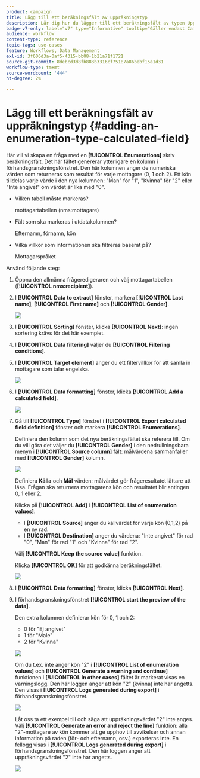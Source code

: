 ```yaml
---
product: campaign
title: Lägg till ett beräkningsfält av uppräkningstyp
description: Lär dig hur du lägger till ett beräkningsfält av typen Uppräkning
badge-v7-only: label="v7" type="Informative" tooltip="Gäller endast Campaign Classic v7"
audience: workflow
content-type: reference
topic-tags: use-cases
feature: Workflows, Data Management
exl-id: 3f606d3a-0af5-4315-bb08-1b21a71f1721
source-git-commit: 8debcd3d8fb883b3316cf75187a86bebf15a1d31
workflow-type: tm+mt
source-wordcount: '444'
ht-degree: 2%

---
```


# Lägg till ett beräkningsfält av uppräkningstyp {#adding-an-enumeration-type-calculated-field}



Här vill vi skapa en fråga med en **[!UICONTROL Enumerations]** skriv beräkningsfält. Det här fältet genererar ytterligare en kolumn i förhandsgranskningsfönstret. Den här kolumnen anger de numeriska värden som returneras som resultat för varje mottagare (0, 1 och 2). Ett kön tilldelas varje värde i den nya kolumnen: &quot;Man&quot; för &quot;1&quot;, &quot;Kvinna&quot; för &quot;2&quot; eller &quot;Inte angivet&quot; om värdet är lika med &quot;0&quot;.

* Vilken tabell måste markeras?

  mottagartabellen (nms:mottagare)

* Fält som ska markeras i utdatakolumnen?

  Efternamn, förnamn, kön

* Vilka villkor som informationen ska filtreras baserat på?

  Mottagarspråket

Använd följande steg:

1. Öppna den allmänna frågeredigeraren och välj mottagartabellen (**[!UICONTROL nms:recipient]**).
1. I **[!UICONTROL Data to extract]** fönster, markera **[!UICONTROL Last name]**, **[!UICONTROL First name]** och **[!UICONTROL Gender]**.

   ![](assets/query_editor_nveau_73.png)

1. I **[!UICONTROL Sorting]** fönster, klicka **[!UICONTROL Next]**: ingen sortering krävs för det här exemplet.
1. I **[!UICONTROL Data filtering]** väljer du **[!UICONTROL Filtering conditions]**.
1. I **[!UICONTROL Target element]** anger du ett filtervillkor för att samla in mottagare som talar engelska.

   ![](assets/query_editor_nveau_74.png)

1. I **[!UICONTROL Data formatting]** fönster, klicka **[!UICONTROL Add a calculated field]**.

   ![](assets/query_editor_nveau_75.png)

1. Gå till **[!UICONTROL Type]** fönstret i **[!UICONTROL Export calculated field definition]** fönster och markera **[!UICONTROL Enumerations]**.

   Definiera den kolumn som det nya beräkningsfältet ska referera till. Om du vill göra det väljer du **[!UICONTROL Gender]** i den nedrullningsbara menyn i **[!UICONTROL Source column]** fält: målvärdena sammanfaller med **[!UICONTROL Gender]** kolumn.

   ![](assets/query_editor_nveau_76.png)

   Definiera **Källa** och **Mål** värden: målvärdet gör frågeresultatet lättare att läsa. Frågan ska returnera mottagarens kön och resultatet blir antingen 0, 1 eller 2.

   Klicka på **[!UICONTROL Add]** i **[!UICONTROL List of enumeration values]**:

   * I **[!UICONTROL Source]** anger du källvärdet för varje kön (0,1,2) på en ny rad.
   * I **[!UICONTROL Destination]** anger du värdena: &quot;Inte angivet&quot; för rad &quot;0&quot;, &quot;Man&quot; för rad &quot;1&quot; och &quot;Kvinna&quot; för rad &quot;2&quot;.

   Välj **[!UICONTROL Keep the source value]** funktion.

   Klicka **[!UICONTROL OK]** för att godkänna beräkningsfältet.

   ![](assets/query_editor_nveau_77.png)

1. I **[!UICONTROL Data formatting]** fönster, klicka **[!UICONTROL Next]**.
1. I förhandsgranskningsfönstret **[!UICONTROL start the preview of the data]**.

   Den extra kolumnen definierar kön för 0, 1 och 2:

   * 0 för &quot;Ej angivet&quot;
   * 1 för &quot;Male&quot;
   * 2 för &quot;Kvinna&quot;

   ![](assets/query_editor_nveau_78.png)

   Om du t.ex. inte anger kön &quot;2&quot; i **[!UICONTROL List of enumeration values]** och **[!UICONTROL Generate a warning and continue]** funktionen i **[!UICONTROL In other cases]** fältet är markerat visas en varningslogg. Den här loggen anger att kön &quot;2&quot; (kvinna) inte har angetts. Den visas i **[!UICONTROL Logs generated during export]** i förhandsgranskningsfönstret.

   ![](assets/query_editor_nveau_79.png)

   Låt oss ta ett exempel till och säga att uppräkningsvärdet &quot;2&quot; inte anges. Välj **[!UICONTROL Generate an error and reject the line]** funktion: alla &quot;2&quot;-mottagare av kön kommer att ge upphov till avvikelser och annan information på raden (för- och efternamn, osv.) exporteras inte. En fellogg visas i **[!UICONTROL Logs generated during export]** i förhandsgranskningsfönstret. Den här loggen anger att uppräkningsvärdet &quot;2&quot; inte har angetts.

   ![](assets/query_editor_nveau_80.png)
